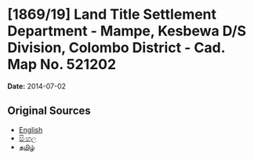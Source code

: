 # [1869/19] Land Title Settlement Department - Mampe, Kesbewa D/S Division, Colombo District - Cad. Map No. 521202

**Date:** 2014-07-02

## Original Sources

- [English](https://documents.gov.lk/view/extra-gazettes/2014/7/1869-19_E.pdf)
- [සිංහල](https://documents.gov.lk/view/extra-gazettes/2014/7/1869-19_S.pdf)
- [தமிழ்](https://documents.gov.lk/view/extra-gazettes/2014/7/1869-19_T.pdf)
